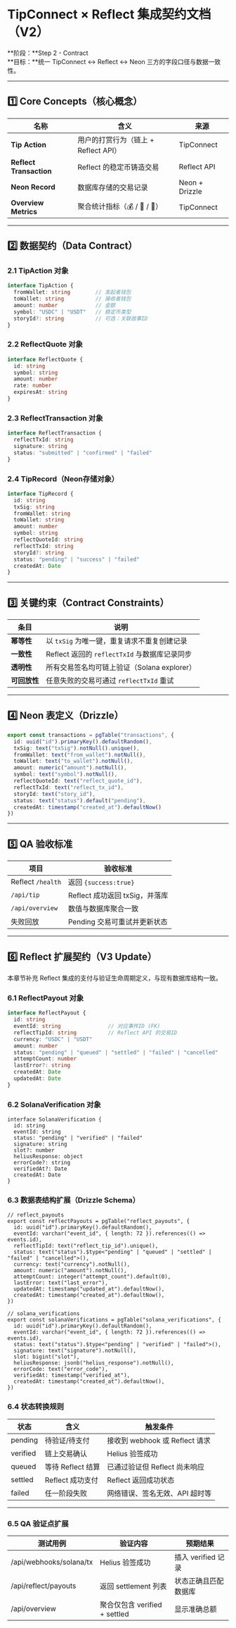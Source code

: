 # TipConnect × Reflect 集成契约文档（V2）

**阶段：**Step 2 - Contract  
**目标：**统一 TipConnect ↔ Reflect ↔ Neon 三方的字段口径与数据一致性。

---

## 1️⃣ Core Concepts（核心概念）

| 名称 | 含义 | 来源 |
|------|------|------|
| **Tip Action** | 用户的打赏行为（链上 + Reflect API） | TipConnect |
| **Reflect Transaction** | Reflect 的稳定币铸造交易 | Reflect API |
| **Neon Record** | 数据库存储的交易记录 | Neon + Drizzle |
| **Overview Metrics** | 聚合统计指标（💰 / 👥 / 📣） | TipConnect |

---

## 2️⃣ 数据契约（Data Contract）

### 2.1 TipAction 对象

```ts
interface TipAction {
  fromWallet: string        // 发起者钱包
  toWallet: string          // 接收者钱包
  amount: number            // 金额
  symbol: "USDC" | "USDT"   // 稳定币类型
  storyId?: string          // 可选：关联故事ID
}
```

### 2.2 ReflectQuote 对象

```ts
interface ReflectQuote {
  id: string
  symbol: string
  amount: number
  rate: number
  expiresAt: string
}
```

### 2.3 ReflectTransaction 对象

```ts
interface ReflectTransaction {
  reflectTxId: string
  signature: string
  status: "submitted" | "confirmed" | "failed"
}
```

### 2.4 TipRecord（Neon存储对象）

```ts
interface TipRecord {
  id: string
  txSig: string
  fromWallet: string
  toWallet: string
  amount: number
  symbol: string
  reflectQuoteId: string
  reflectTxId: string
  storyId?: string
  status: "pending" | "success" | "failed"
  createdAt: Date
}
```

---

## 3️⃣ 关键约束（Contract Constraints）

| 条目         | 说明                                          |
| ------------ | --------------------------------------------- |
| **幂等性**   | 以 `txSig` 为唯一键，重复请求不重复创建记录   |
| **一致性**   | Reflect 返回的 `reflectTxId` 与数据库记录同步 |
| **透明性**   | 所有交易签名均可链上验证（Solana explorer）   |
| **可回放性** | 任意失败的交易可通过 `reflectTxId` 重试       |

---

## 4️⃣ Neon 表定义（Drizzle）

```ts
export const transactions = pgTable("transactions", {
  id: uuid("id").primaryKey().defaultRandom(),
  txSig: text("txSig").notNull().unique(),
  fromWallet: text("from_wallet").notNull(),
  toWallet: text("to_wallet").notNull(),
  amount: numeric("amount").notNull(),
  symbol: text("symbol").notNull(),
  reflectQuoteId: text("reflect_quote_id"),
  reflectTxId: text("reflect_tx_id"),
  storyId: text("story_id"),
  status: text("status").default("pending"),
  createdAt: timestamp("created_at").defaultNow()
})
```

---

## 5️⃣ QA 验收标准

| 项目              | 验收标准                       |
| ----------------- | ------------------------------ |
| Reflect `/health` | 返回 `{success:true}`          |
| `/api/tip`        | Reflect 成功返回 txSig，并落库 |
| `/api/overview`   | 数值与数据库聚合一致           |
| 失败回放          | Pending 交易可重试并更新状态   |

---

## 6️⃣ Reflect 扩展契约（V3 Update）

本章节补充 Reflect 集成的支付与验证生命周期定义，与现有数据库结构一致。

### 6.1 ReflectPayout 对象

```ts
interface ReflectPayout {
  id: string
  eventId: string               // 对应事件ID (FK)
  reflectTipId: string          // Reflect API 的交易ID
  currency: "USDC" | "USDT"
  amount: number
  status: "pending" | "queued" | "settled" | "failed" | "cancelled"
  attemptCount: number
  lastError?: string
  createdAt: Date
  updatedAt: Date
}
```

### **6.2 SolanaVerification 对象**

```
interface SolanaVerification {
  id: string
  eventId: string
  status: "pending" | "verified" | "failed"
  signature: string
  slot?: number
  heliusResponse: object
  errorCode?: string
  verifiedAt?: Date
  createdAt: Date
}
```

### **6.3 数据表结构扩展（Drizzle Schema）**

```
// reflect_payouts
export const reflectPayouts = pgTable("reflect_payouts", {
  id: uuid("id").primaryKey().defaultRandom(),
  eventId: varchar("event_id", { length: 72 }).references(() => events.id),
  reflectTipId: text("reflect_tip_id").unique(),
  status: text("status").$type<"pending" | "queued" | "settled" | "failed" | "cancelled">(),
  currency: text("currency").notNull(),
  amount: numeric("amount").notNull(),
  attemptCount: integer("attempt_count").default(0),
  lastError: text("last_error"),
  updatedAt: timestamp("updated_at").defaultNow(),
  createdAt: timestamp("created_at").defaultNow(),
})

// solana_verifications
export const solanaVerifications = pgTable("solana_verifications", {
  id: uuid("id").primaryKey().defaultRandom(),
  eventId: varchar("event_id", { length: 72 }).references(() => events.id),
  status: text("status").$type<"pending" | "verified" | "failed">(),
  signature: text("signature").notNull(),
  slot: bigint("slot"),
  heliusResponse: jsonb("helius_response").notNull(),
  errorCode: text("error_code"),
  verifiedAt: timestamp("verified_at"),
  createdAt: timestamp("created_at").defaultNow(),
})
```

### **6.4 状态转换规则**

| **状态** | **含义**          | **触发条件**                   |
| -------- | ----------------- | ------------------------------ |
| pending  | 待验证/待支付     | 接收到 webhook 或 Reflect 请求 |
| verified | 链上交易确认      | Helius 验签成功                |
| queued   | 等待 Reflect 结算 | 已通过验证但 Reflect 尚未响应  |
| settled  | Reflect 成功支付  | Reflect 返回成功状态           |
| failed   | 任一阶段失败      | 网络错误、签名无效、API 超时等 |

---

### **6.5 QA 验证点扩展**

| **测试用例**            | **验证内容**                  | **预期结果**         |
| ----------------------- | ----------------------------- | -------------------- |
| /api/webhooks/solana/tx | Helius 验签成功               | 插入 verified 记录   |
| /api/reflect/payouts    | 返回 settlement 列表          | 状态正确且匹配数据库 |
| /api/overview           | 聚合仅包含 verified + settled | 显示准确总额         |
